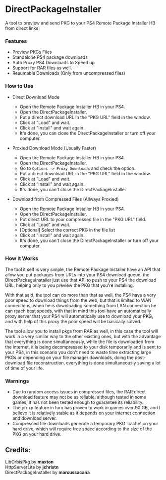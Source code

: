 # DirectPackageInstaller

A tool to preview and send PKG to your PS4 Remote Package Installer HB from direct links

### Features
- Preview PKGs Files
- Standalone PS4 package downloads
- Auto Proxy PS4 Downloads to Speed up
- Support for RAR files as well.
- Resumable Downloads (Only from uncompressed files)

### How to Use 
- Direct Download Mode
	- Open the Remote Package Installer HB in your PS4.
	- Open the DirectPackageInstaller.
	- Put a direct download URL in the "PKG URL" field in the window.
	- Click at "Load" and wait.
	- Click at "Install" and wait again.
	- It's done, you can close the DirectPackageInstaller or turn off your computer.

- Proxied Download Mode (Usually Faster)
	- Open the Remote Package Installer HB in your PS4.
	- Open the DirectPackageInstaller.
	- Go to `Options -> Proxy Downloads` and check the option.
	- Put a direct download URL in the "PKG URL" field in the window.
	- Click at "Load" and wait.
	- Click at "Install" and wait again.
	- It's done, you can't close the DirectPackageInstaller

- Download from Compressed Files (Allways Proxied)
	- Open the Remote Package Installer HB in your PS4.
	- Open the DirectPackageInstaller.
	- Put direct URL to your compressed file in the "PKG URL" field.
	- Click at "Load" and wait.
	- [Optional] Select the correct PKG in the file list
	- Click at "Install" and wait again.
	- It's done, you can't close the DirectPackageInstaller or turn off your computer.

### How It Works
The tool it self is very simple, the Remote Package Installer have an API that allow you put packages from URLs into your PS4 download queue, the DirectPackageInstaller just use that API to push to your PS4 the download URL, helping only to you preview the PKG that you're installing.

With that said, the tool can do more than that as well, the PS4 have a very poor speed to download things from the web, but that is limited to WAN connections, when he is downloading something from LAN connection he can reach best speeds, with that in mind this tool have an automatically proxy server that your PS4 will automatically use to download your PKG, and with help of this proxy the poor speed will be basically solved.

The tool allow you to install pkgs from RAR as well, in this case the tool will work in a very similar way to the other existing ones, but with the advantage that everything is done simultaneously, while the file is downloaded from the internet, it is being decompressed to your disk temporarily and is sent to your PS4, in this scenario you don't need to waste time extracting large PKGs or depending on your file manager downloads, doing the post-download file reconstruction, everything is done simultaneously saving a lot of time of your life.


### Warnings
- Due to random access issues in compressed files, the RAR direct download feature may not be as reliable, although tested in some games, it has not been tested enough to guarantee its reliability.
- The proxy feature in turn has proven to work in games over 90 GB, and I believe it is relatively stable as it depends on your internet connection and download server.
- Compressed file downloads generate a temporary PKG 'cache' on your hard drive, which will require free space according to the size of the PKG on your hard drive.

## Credits:
LibOrbisPkg by **maxton**  
HttpServerLite by **jchristn**  
DirectPackageInstaller by **marcussacana**
